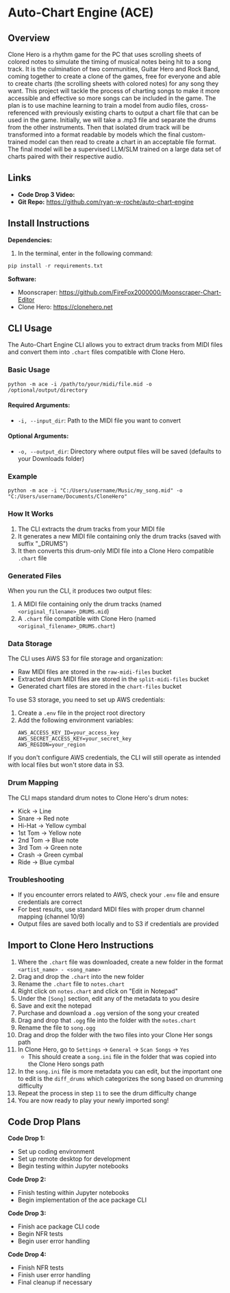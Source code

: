 # Auto-Chart Engine (ACE)

## Overview
Clone Hero is a rhythm game for the PC that uses scrolling sheets of colored notes to simulate the timing of musical notes being hit to a song track. It is the culmination of two communities, Guitar Hero and Rock Band, coming together to create a clone of the games, free for everyone and able to create charts (the scrolling sheets with colored notes) for any song they want. This project will tackle the process of charting songs to make it more accessible and effective so more songs can be included in the game. The plan is to use machine learning to train a model from audio files, cross-referenced with previously existing charts to output a chart file that can be used in the game. Initially, we will take a .mp3 file and separate the drums from the other instruments. Then that isolated drum track will be transformed into a format readable by models which the final custom-trained model can then read to create a chart in an acceptable file format. The final model will be a supervised LLM/SLM trained on a large data set of charts paired with their respective audio.

## Links
- **Code Drop 3 Video:** 
- **Git Repo:** https://github.com/ryan-w-roche/auto-chart-engine

## Install Instructions
**Dependencies:**
1. In the terminal, enter in the following command:
```Python
pip install -r requirements.txt
```

**Software:**
- Moonscraper: https://github.com/FireFox2000000/Moonscraper-Chart-Editor
- Clone Hero: https://clonehero.net

## CLI Usage
The Auto-Chart Engine CLI allows you to extract drum tracks from MIDI files and convert them into `.chart` files compatible with Clone Hero.

### Basic Usage
```
python -m ace -i /path/to/your/midi/file.mid -o /optional/output/directory
```

#### Required Arguments:
- `-i, --input_dir`: Path to the MIDI file you want to convert

#### Optional Arguments:
- `-o, --output_dir`: Directory where output files will be saved (defaults to your Downloads folder)

### Example
```
python -m ace -i "C:/Users/username/Music/my_song.mid" -o "C:/Users/username/Documents/CloneHero"
```

### How It Works
1. The CLI extracts the drum tracks from your MIDI file
2. It generates a new MIDI file containing only the drum tracks (saved with suffix "_DRUMS")
3. It then converts this drum-only MIDI file into a Clone Hero compatible `.chart` file

### Generated Files
When you run the CLI, it produces two output files:
1. A MIDI file containing only the drum tracks (named `<original_filename>_DRUMS.mid`)
2. A `.chart` file compatible with Clone Hero (named `<original_filename>_DRUMS.chart`)

### Data Storage
The CLI uses AWS S3 for file storage and organization:
- Raw MIDI files are stored in the `raw-midi-files` bucket
- Extracted drum MIDI files are stored in the `split-midi-files` bucket
- Generated chart files are stored in the `chart-files` bucket

To use S3 storage, you need to set up AWS credentials:
1. Create a `.env` file in the project root directory
2. Add the following environment variables:
   ```
   AWS_ACCESS_KEY_ID=your_access_key
   AWS_SECRET_ACCESS_KEY=your_secret_key
   AWS_REGION=your_region
   ```

If you don't configure AWS credentials, the CLI will still operate as intended with local files but won't store data in S3.

### Drum Mapping
The CLI maps standard drum notes to Clone Hero's drum notes:
- Kick → Line 
- Snare → Red note 
- Hi-Hat → Yellow cymbal
- 1st Tom → Yellow note
- 2nd Tom → Blue note
- 3rd Tom → Green note
- Crash → Green cymbal
- Ride → Blue cymbal

### Troubleshooting
- If you encounter errors related to AWS, check your `.env` file and ensure credentials are correct
- For best results, use standard MIDI files with proper drum channel mapping (channel 10/9)
- Output files are saved both locally and to S3 if credentials are provided

## Import to Clone Hero Instructions
1. Where the `.chart` file was downloaded, create a new folder in the format `<artist_name> - <song_name>`
2. Drag and drop the `.chart` into the new folder
3. Rename the `.chart` file to `notes.chart`
4. Right click on `notes.chart` and click on "Edit in Notepad"
5. Under the `[Song]` section, edit any of the metadata to you desire
6. Save and exit the notepad
7. Purchase and download a `.ogg` version of the song your created
8. Drag and drop that `.ogg` file into the folder with the `notes.chart`
9. Rename the file to `song.ogg`
10. Drag and drop the folder with the two files into your Clone Her songs path
11. In Clone Hero, go to `Settings` → `General` → `Scan Songs` → `Yes`
      - This should create a `song.ini` file in the folder that was copied into the Clone Hero songs path
12. In the `song.ini` file is more metadata you can edit, but the important one to edit is the `diff_drums` which categorizes the song based on drumming difficulty
13. Repeat the process in step `11` to see the drum difficulty change
14. You are now ready to play your newly imported song!


## Code Drop Plans
**Code Drop 1:**
- Set up coding environment
- Set up remote desktop for development
- Begin testing within Jupyter notebooks

**Code Drop 2:**
- Finish testing within Jupyter notebooks
- Begin implementation of the ace package CLI

**Code Drop 3:**
- Finish ace package CLI code
- Begin NFR tests
- Begin user error handling

**Code Drop 4:**
- Finish NFR tests
- Finish user error handling
- Final cleanup if necessary